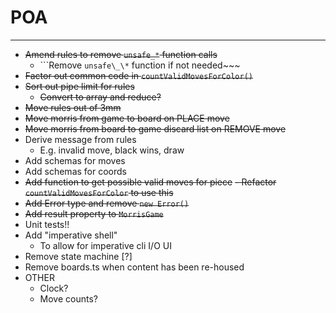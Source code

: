 # POA

---

- ~~Amend rules to remove `unsafe_*` function calls~~
  - ```Remove `unsafe\_\*` function if not needed~~~
- ~~Factor out common code in `countValidMovesForColor()`~~
- ~~Sort out pipe limit for rules~~
  - ~~Convert to array and reduce?~~
- ~~Move rules out of 3mm~~
- ~~Move morris from game to board on PLACE move~~
- ~~Move morris from board to game discard list on REMOVE move~~
- Derive message from rules
  - E.g. invalid move, black wins, draw
- Add schemas for moves
- Add schemas for coords
- ~~Add function to get possible valid moves for piece~~
  ~~- Refactor `countValidMovesForColor` to use this~~
- ~~Add Error type and remove `new Error()`~~
- ~~Add result property to `MorrisGame`~~
- Unit tests!!
- Add "imperative shell"
  - To allow for imperative cli I/O UI
- Remove state machine [?]
- Remove boards.ts when content has been re-housed
- OTHER
  - Clock?
  - Move counts?
